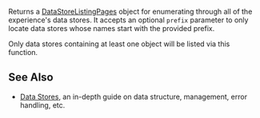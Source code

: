 Returns a [DataStoreListingPages](https://developer.roblox.com/en-us/api-reference/class/DataStoreListingPages) object for enumerating through all of the experience's data stores. It accepts an optional `prefix` parameter to only locate data stores whose names start with the provided prefix.

Only data stores containing at least one object will be listed via this function.

See Also
--------

*   [Data Stores](https://developer.roblox.com/en-us/articles/data-store), an in-depth guide on data structure, management, error handling, etc.